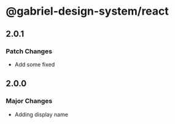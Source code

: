 # @gabriel-design-system/react

## 2.0.1

### Patch Changes

- Add some fixed

## 2.0.0

### Major Changes

- Adding display name
